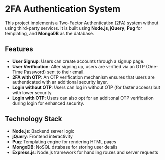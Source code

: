 # 2FA Authentication System

This project implements a Two-Factor Authentication (2FA) system without using third-party services. It is built using **Node.js**, **jQuery**, **Pug** for templating, and **MongoDB** as the database.

## Features
- **User Signup**: Users can create accounts through a signup page.
- **User Verification**: After signing up, users are verified via an OTP (One-Time Password) sent to their email.
- **2FA with OTP**: An OTP verification mechanism ensures that users are authenticated with an additional security layer.
- **Login without OTP**: Users can log in without OTP (for faster access) but with lower security.
- **Login with OTP**: Users can also opt for an additional OTP verification during login for enhanced security.

## Technology Stack
- **Node.js**: Backend server logic
- **jQuery**: Frontend interactivity
- **Pug**: Templating engine for rendering HTML pages
- **MongoDB**: NoSQL database for storing user details
- **Express.js**: Node.js framework for handling routes and server requests
